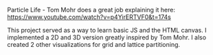 Particle Life - Tom Mohr does a great job explaining it here:
https://www.youtube.com/watch?v=p4YirERTVF0&t=174s

This project served as a way to learn basic JS and the HTML canvas.
I implemented a 2D and 3D version greatly inspired by Tom Mohr.
I also created 2 other visualizations for grid and lattice partitioning.
